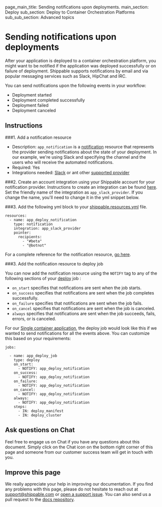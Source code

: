 page_main_title: Sending notifications upon deployments.
main_section: Deploy
sub_section: Deploy to Container Orchestration Platforms
sub_sub_section: Advanced topics

# Sending notifications upon deployments

After your application is deployed to a container orchestration platform, you might want to be notified if the application was deployed successfully or on failure of deployment. Shippable supports notifications by email and via popular messaging services such as Slack, HipChat and IRC.

You can send notifications upon the following events in your workflow:

* Deployment started
* Deployment completed successfully
* Deployment failed
* Deployment canceled

## Instructions

###1. Add a notification resource

* Description: `app_notification` is a [notification](/platform/workflow/resource/notification/) resource that represents the  provider sending notifications about the state of your deployment. In our example, we're using Slack and specifying the channel and the users who will receive the automated notifications.
* Required: Yes
* Integrations needed: [Slack](/platform/integration/slack/) or ant other [supported provider](/platform/integration/overview/#supported-notification-integrations)

###2. Create an account integration using your Shippable account for your notification provider.
Instructions to create an integration can be found [here](/platform/tutorial/integration/howto-crud-integration/).
Set the friendly name of the integration as `app_slack_provider`. If you change the name, you'll need to change it in the yml snippet below.

###3. Add the following yml block to your [shippable.resources.yml](/platform/tutorial/workflow/shippable-resources-yml/) file.

```
resources:
  - name: app_deploy_notification
    type: notification
    integration: app_slack_provider
    pointer:
      recipients:
        - "#beta"
        - "@botnot"
```
For a complete reference for the notification resource, [go here](/platform/workflow/resource/notification/).

###3. Add the notification resource to deploy job

You can now add the notification resource using the `NOTIFY` tag to any of the following sections of your [deploy](/platform/workflow/job/deploy/) job :

* `on_start` specifies that notifications are sent when the job starts.
* `on_success` specifies that notifications are sent when the job completes successfully.
* `on_failure` specifies that notifications are sent when the job fails.
* `on_cancel` specifies that notifications are sent when the job is canceled.
* `always` specifies that notifications are sent when the job succeeds, fails, errors, or is canceled.

For our [Single container application](/deploy/cd_of_single_container_applications_to_orchestration_platforms), the deploy job would look like this if we wanted to send notifications for all the events above. You can customize this based on your requirements:

```
jobs:

  - name: app_deploy_job
    type: deploy
    on_start:
      - NOTIFY: app_deploy_notification
    on_success:
      - NOTIFY: app_deploy_notification
    on_failure:
      - NOTIFY: app_deploy_notification
    on_cancel:
      - NOTIFY: app_deploy_notification
    always:
      - NOTIFY: app_deploy_notification
    steps:
      - IN: deploy_manifest
      - IN: deploy_cluster
```

## Ask questions on Chat

Feel free to engage us on Chat if you have any questions about this document. Simply click on the Chat icon on the bottom right corner of this page and someone from our customer success team will get in touch with you.

## Improve this page

We really appreciate your help in improving our documentation. If you find any problems with this page, please do not hesitate to reach out at [support@shippable.com](mailto:support@shippable.com) or [open a support issue](https://www.github.com/Shippable/support/issues). You can also send us a pull request to the [docs repository](https://www.github.com/Shippable/docs).
